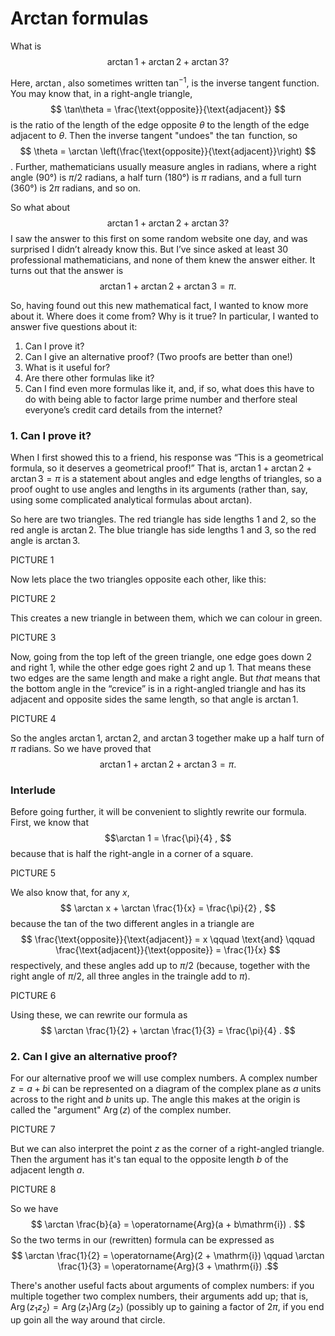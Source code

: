 # Arctan formulas

What is
$$ \arctan 1 + \arctan 2 + \arctan 3 ? $$

Here, $\arctan{}$, also sometimes written $\tan^{-1}$, is the inverse tangent function. You may know that, in a right-angle triangle,
$$ \tan\theta = \frac{\text{opposite}}{\text{adjacent}} $$
is the ratio of the length of the edge opposite $\theta$ to the length of the edge adjacent to $\theta$. Then the inverse tangent "undoes" the $\tan$ function, so
$$ \theta = \arctan \left(\frac{\text{opposite}}{\text{adjacent}}\right) $$.
Further, mathematicians usually measure angles in radians, where a right angle (90°) is $\pi/2$ radians, a half turn (180°) is $\pi$ radians, and a full turn (360°) is $2\pi$ radians, and so on.

So what about
$$ \arctan 1 + \arctan 2 + \arctan 3 ? $$
I saw the answer to this first on some random website one day, and was surprised I didn’t already know this. But I’ve since asked at least 30 professional mathematicians, and none of them knew the answer either. It turns out that the answer is
$$ \arctan 1 + \arctan 2 + \arctan 3 = \pi . $$

So, having found out this new mathematical fact, I wanted to know more about it. Where does it come from? Why is it true? In particular, I wanted to answer five questions about it:

1. Can I prove it?
2. Can I give an alternative proof? (Two proofs are better than one!)
3. What is it useful for?
4. Are there other formulas like it?
5. Can I find even more formulas like it, and, if so, what does this have to do with being able to factor large prime number and therfore steal everyone’s credit card details from the internet?

### 1. Can I prove it?

When I first showed this to a friend, his response was “This is a geometrical formula, so it deserves a geometrical proof!” That is, $\arctan 1 + \arctan 2 + \arctan 3 = \pi$ is a statement about angles and edge lengths of triangles, so a proof ought to use angles and lengths in its arguments (rather than, say, using some complicated analytical formulas about arctan).

So here are two triangles. The red triangle has side lengths 1 and 2, so the red angle is $\arctan 2$. The blue triangle has side lengths 1 and 3, so the red angle is $\arctan 3$.

PICTURE 1

Now lets place the two triangles opposite each other, like this:

PICTURE 2

This creates a new triangle in between them, which we can colour in green.

PICTURE 3

Now, going from the top left of the green triangle, one edge goes down 2 and right 1, while the other edge goes right 2 and up 1. That means these two edges are the same length and make a right angle. But *that* means that the bottom angle in the “crevice” is in a right-angled triangle and has its adjacent and opposite sides the same length, so that angle is $\arctan 1$.

PICTURE 4

So the angles $\arctan 1$, $\arctan 2$, and $\arctan 3$ together make up a half turn of $\pi$ radians. So we have proved that 
$$ \arctan 1 + \arctan 2 + \arctan 3 = \pi . $$

### Interlude

Before going further, it will be convenient to slightly rewrite our formula. First, we know that
$$\arctan 1 = \frac{\pi}{4} , $$
because that is half the right-angle in a corner of a square. 

PICTURE 5

We also know that, for any $x$,
$$ \arctan x  + \arctan \frac{1}{x} = \frac{\pi}{2} , $$
because the tan of the two different angles in a triangle are
$$ \frac{\text{opposite}}{\text{adjacent}} = x \qquad \text{and} \qquad \frac{\text{adjacent}}{\text{opposite}} = \frac{1}{x} $$
respectively, and these angles add up to $\pi/2$ (because, together with the right angle of $\pi/2$, all three angles in the traingle add to $\pi$).

PICTURE 6

Using these, we can rewrite our formula as
$$ \arctan \frac{1}{2} + \arctan \frac{1}{3} = \frac{\pi}{4} . $$

### 2. Can I give an alternative proof?

For our alternative proof we will use complex numbers. A complex number $z = a + b\mathrm{i}$ can be represented on a diagram of the complex plane as $a$ units across to the right and $b$ units up. The angle this makes at the origin is called the "argument" $\operatorname{Arg}(z)$ of the complex number.

PICTURE 7

But we can also interpret the point $z$ as the corner of a right-angled triangle. Then the argument has it's tan equal to the opposite length $b$ of the adjacent length $a$.

PICTURE 8

So we have
$$ \arctan \frac{b}{a} = \operatorname{Arg}(a + b\mathrm{i}) . $$
So the two terms in our (rewritten) formula can be expressed as
$$ \arctan \frac{1}{2} = \operatorname{Arg}(2 + \mathrm{i}) \qquad \arctan \frac{1}{3} = \operatorname{Arg}(3 + \mathrm{i}) .$$

There's another useful facts about arguments of complex numbers: if you multiple together two complex numbers, their arguments add up; that is, $\operatorname{Arg}(z_1z_2) = \operatorname{Arg}(z_1)\operatorname{Arg}(z_2)$ (possibly up to gaining a factor of $2\pi$, if you end up goin all the way around that circle.

